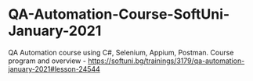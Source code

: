 # QA-Automation-Course-SoftUni-January-2021
QA Automation course using C#,  Selenium, Appium, Postman. Course program and overview - https://softuni.bg/trainings/3179/qa-automation-january-2021#lesson-24544
